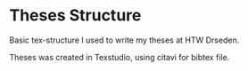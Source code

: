 # Theses Structure
Basic tex-structure I used to write my theses at HTW Drseden.

Theses was created in Texstudio, using citavi for bibtex file.
